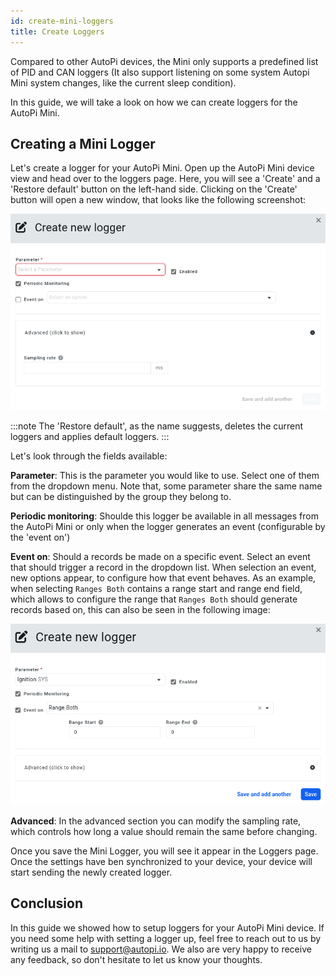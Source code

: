 ```yaml
---
id: create-mini-loggers
title: Create Loggers
---
```


Compared to other AutoPi devices, the Mini only supports a predefined list of PID and CAN loggers (It also support listening on some system Autopi Mini system changes, like the current sleep condition).

In this guide, we will take a look on how we can create loggers for the AutoPi Mini.

## Creating a Mini Logger
Let's create a logger for your AutoPi Mini.
Open up the AutoPi Mini device view and head over to the loggers page.
Here, you will see a 'Create' and a 'Restore default' button on the left-hand side.
Clicking on the 'Create' button will open a new window, that looks like the following screenshot:

![Create PID Logger Window](/img/getting_started/autopi_mini/create_mini_loggers/AutoPiMiniLogger.png)

:::note
The 'Restore default', as the name suggests, deletes the current loggers and applies default loggers.
:::

Let's look through the fields available:

**Parameter**: This is the parameter you would like to use.
Select one of them from the dropdown menu.
Note that, some parameter share the same name but can be distinguished by the group they belong to.

**Periodic monitoring**: Shoulde this logger be available in all messages from the AutoPi Mini or only when the logger generates an event (configurable by the 'event on')

**Event on**: Should a records be made on a specific event.
Select an event that should trigger a record in the dropdown list.
When selection an event, new options appear, to configure how that event behaves.
As an example, when selecting `Ranges Both` contains a range start and range end field, which allows to configure the range that `Ranges Both` should generate records based on, this can also be seen in the following image:

![Create PID Logger Window](/img/getting_started/autopi_mini/create_mini_loggers/AutoPiMiniLogger2.png)


**Advanced**: In the advanced section you can modify the sampling rate, which controls how long a value should remain the same before changing.

Once you save the Mini Logger, you will see it appear in the Loggers page.
Once the settings have ben synchronized to your device, your device will start sending the newly created logger.

## Conclusion
In this guide we showed how to setup loggers for your AutoPi Mini device.
If you need some help with setting a logger up, feel free to reach out to us by writing us a mail
to support@autopi.io\. We also are very happy to receive any feedback, so don't hesitate to let us
know your thoughts.
